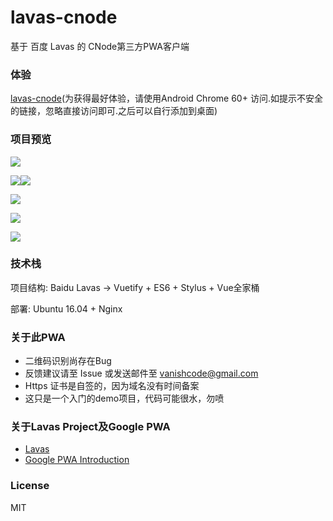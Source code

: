 # lavas-cnode
基于 百度 Lavas 的 CNode第三方PWA客户端

### 体验
[lavas-cnode](https://139.199.33.111)(为获得最好体验，请使用Android Chrome 60+ 访问.如提示不安全的链接，忽略直接访问即可.之后可以自行添加到桌面)
### 项目预览

![](https://ws1.sinaimg.cn/large/006tNc79ly1fjx62qeau8j30u01auafe.jpg)

![](https://ws4.sinaimg.cn/large/006tNc79ly1fjx63s9isqj30u01d5gre.jpg)![](https://ws3.sinaimg.cn/large/006tNc79ly1fjx7ayhl7nj30u01d3go8.jpg)

![](https://ws1.sinaimg.cn/large/006tNc79ly1fjx63xaly7j30u01d6wit.jpg)

![](https://ws2.sinaimg.cn/large/006tNc79ly1fjx6430u3xj30u01den5h.jpg)

![](https://ws3.sinaimg.cn/large/006tNc79ly1fjx7f4zdhtj30u01deabq.jpg)

###  技术栈

项目结构: Baidu Lavas -> Vuetify + ES6 + Stylus + Vue全家桶

部署: Ubuntu 16.04 + Nginx



###  关于此PWA

* 二维码识别尚存在Bug
* 反馈建议请至 Issue 或发送邮件至 [vanishcode@gmail.com](vanishcode@gmail.com)
* Https 证书是自签的，因为域名没有时间备案
* 这只是一个入门的demo项目，代码可能很水，勿喷



### 关于Lavas Project及Google PWA

* [Lavas](https://lavas.baidu.com)
* [Google PWA Introduction](https://developers.google.cn/web/progressive-web-apps)



### License

MIT





